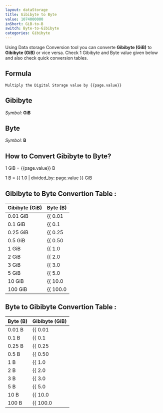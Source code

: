 ```yaml
---
layout: dataStorage
title: Gibibyte to Byte
value: 1074000000
inShort: GiB-to-B
switch: Byte-to-Gibibyte
categories: Gibibyte
---
```


Using Data storage Conversion tool you can converte **Gibibyte (GiB)** to **Gibibyte (GiB)** or vice versa. Check 1 Gibibyte and Byte value given below and also check quick conversion tables.

## Formula
`Multiply the Digital Storage value by {{page.value}}`

## Gibibyte
*Symbol:* **GiB**

## Byte
*Symbol:* **B**

## How to Convert Gibibyte to Byte?

1 GiB = {{page.value}} B

1 B = {{ 1.0 | divided_by: page.value }} GiB


## Gibibyte to Byte Convertion Table :

| Gibibyte (GiB) | Byte (B) |
| ---- | ---- |
| 0.01 GiB | {{ 0.01 | times: page.value }} B |
| 0.1 GiB | {{ 0.1 | times: page.value }} B |
| 0.25 GiB | {{ 0.25 | times: page.value }} B |
| 0.5 GiB | {{ 0.50 | times: page.value }} B |
| 1 GiB | {{ 1.0 | times: page.value }} B |
| 2 GiB | {{ 2.0 | times: page.value }} B |
| 3 GiB | {{ 3.0 | times: page.value }} B |
| 5 GiB | {{ 5.0 | times: page.value }} B |
| 10 GiB | {{ 10.0 | times: page.value }} B |
| 100 GiB | {{ 100.0 | times: page.value }} B |

## Byte to Gibibyte Convertion Table :

| Byte (B) | Gibibyte (GiB) |
| ---- | ---- |
| 0.01 B | {{ 0.01 | divided_by: page.value }} GiB |
| 0.1 B | {{ 0.1 | divided_by: page.value }} GiB |
| 0.25 B | {{ 0.25 | divided_by: page.value }} GiB |
| 0.5 B | {{ 0.50 | divided_by: page.value }} GiB |
| 1 B | {{ 1.0 | divided_by: page.value }} GiB |
| 2 B | {{ 2.0 | divided_by: page.value }} GiB |
| 3 B | {{ 3.0 | divided_by: page.value }} GiB |
| 5 B | {{ 5.0 | divided_by: page.value }} GiB |
| 10 B | {{ 10.0 | divided_by: page.value }} GiB |
| 100 B | {{ 100.0 | divided_by: page.value }} GiB |


<script>
document.getElementById('selectInput')[13].selected = true
document.getElementById('selectOutput')[1].selected = true
</script>
